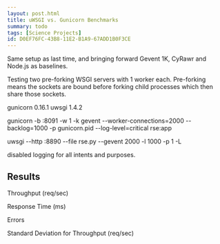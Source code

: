 ```yaml
---
layout: post.html
title: uWSGI vs. Gunicorn Benchmarks
summary: todo 
tags: [Science Projects]
id: D0EF76FC-43B8-11E2-B1A9-67ADD1B0F3CE
---
```


Same setup as last time, and bringing forward Gevent 1K, CyRawr and Node.js as baselines.

Testing two pre-forking WSGI servers with 1 worker each. Pre-forking means the sockets are bound before forking child processes which then share those sockets.

gunicorn 0.16.1
uwsgi 1.4.2

gunicorn -b :8091 -w 1 -k gevent --worker-connections=2000 --backlog=1000 -p gunicorn.pid --log-level=critical rse:app

uwsgi --http :8890 --file rse.py --gevent 2000 -l 1000 -p 1 -L

disabled logging for all intents and purposes.

## Results ##

Throughput (req/sec)
<div id="graph-1-rps" class="flot"></div>

Response Time (ms)
<div id="graph-1-rt" class="flot"></div>

Errors
<div id="graph-1-errors" class="flot"></div>

Standard Deviation for Throughput (req/sec)
<div id="graph-1-stdev" class="flot"></div>

<script type="text/javascript" src="/assets/js/uwsgi-vs-gunicorn.js" />

